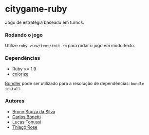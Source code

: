 # citygame-ruby

Jogo de estratégia baseado em turnos.

### Rodando o jogo

Utilize `ruby view/text/init.rb` para rodar o jogo em modo texto.

### Dependências

* Ruby >= 1.9
* [colorize](https://github.com/fazibear/colorize)

[Bundler](http://bundler.io/) pode ser utilizado para a resolução de dependências: `bundle install`.

### Autores

* [Bruno Souza da Silva](https://github.com/brunosouzasilva)
* [Carlos Bonetti](https://github.com/CarlosBonetti/citygame-ruby)
* [Lucas Tonussi](https://github.com/tonussi)
* [Thiago Rose](https://github.com/thisenrose)
